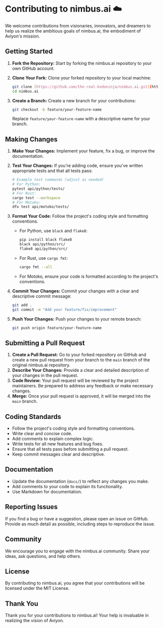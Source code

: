 # Contributing to nimbus.ai ☁️

We welcome contributions from visionaries, innovators, and dreamers to help us realize the ambitious goals of nimbus.ai, the embodiment of Aviyon's mission.

## Getting Started

1.  **Fork the Repository:** Start by forking the nimbus.ai repository to your own GitHub account.
2.  **Clone Your Fork:** Clone your forked repository to your local machine:

    ```bash
    git clone [https://github.com/the-real-kodoninja/nimbus.ai.git](https://www.google.com/search?q=hhttps://github.com/the-real-kodoninja/nimbus.ai.git)
    cd nimbus.ai
    ```

3.  **Create a Branch:** Create a new branch for your contributions:

    ```bash
    git checkout -b feature/your-feature-name
    ```

    Replace `feature/your-feature-name` with a descriptive name for your branch.

## Making Changes

1.  **Make Your Changes:** Implement your feature, fix a bug, or improve the documentation.
2.  **Test Your Changes:** If you're adding code, ensure you've written appropriate tests and that all tests pass:

    ```bash
    # Example test commands (adjust as needed)
    # For Python:
    pytest api/python/tests/
    # For Rust:
    cargo test --workspace
    # For Motoko:
    dfx test api/motoko/tests/
    ```

3.  **Format Your Code:** Follow the project's coding style and formatting conventions.

    * For Python, use `black` and `flake8`:

        ```bash
        pip install black flake8
        black api/python/src/
        flake8 api/python/src/
        ```

    * For Rust, use `cargo fmt`:

        ```bash
        cargo fmt --all
        ```

    * For Motoko, ensure your code is formatted according to the project's conventions.

4.  **Commit Your Changes:** Commit your changes with a clear and descriptive commit message:

    ```bash
    git add .
    git commit -m "Add your feature/fix/improvement"
    ```

5.  **Push Your Changes:** Push your changes to your remote branch:

    ```bash
    git push origin feature/your-feature-name
    ```

## Submitting a Pull Request

1.  **Create a Pull Request:** Go to your forked repository on GitHub and create a new pull request from your branch to the `main` branch of the original nimbus.ai repository.
2.  **Describe Your Changes:** Provide a clear and detailed description of your changes in the pull request.
3.  **Code Review:** Your pull request will be reviewed by the project maintainers. Be prepared to address any feedback or make necessary changes.
4.  **Merge:** Once your pull request is approved, it will be merged into the `main` branch.

## Coding Standards

* Follow the project's coding style and formatting conventions.
* Write clear and concise code.
* Add comments to explain complex logic.
* Write tests for all new features and bug fixes.
* Ensure that all tests pass before submitting a pull request.
* Keep commit messages clear and descriptive.

## Documentation

* Update the documentation (`docs/`) to reflect any changes you make.
* Add comments to your code to explain its functionality.
* Use Markdown for documentation.

## Reporting Issues

If you find a bug or have a suggestion, please open an issue on GitHub. Provide as much detail as possible, including steps to reproduce the issue.

## Community

We encourage you to engage with the nimbus.ai community. Share your ideas, ask questions, and help others.

## License

By contributing to nimbus.ai, you agree that your contributions will be licensed under the MIT License.

## Thank You

Thank you for your contributions to nimbus.ai! Your help is invaluable in realizing the vision of Aviyon.